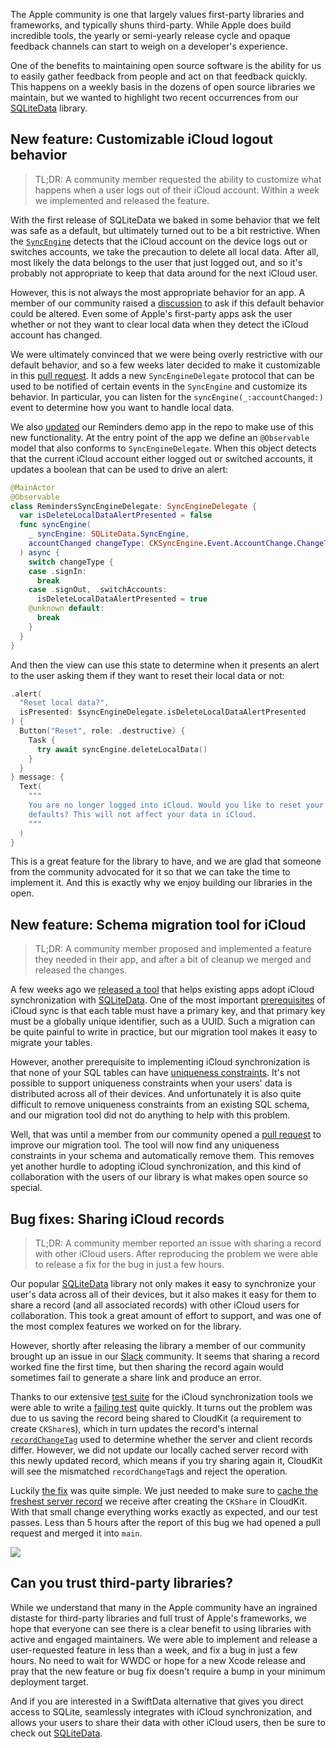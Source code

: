 The Apple community is one that largely values first-party libraries and frameworks, and typically
shuns third-party. While Apple does build incredible tools, the yearly or semi-yearly release cycle
and opaque feedback channels can start to weigh on a developer's experience.

One of the benefits to maintaining open source software is the ability for us to easily gather
feedback from people and act on that feedback quickly. This happens on a weekly basis in the dozens
of open source libraries we maintain, but we wanted to highlight two recent occurrences from our
[SQLiteData] library.

[SQLiteData]: http://github.com/pointfreeco/sqlite-data 

## New feature: Customizable iCloud logout behavior

> TL;DR: A community member requested the ability to customize what happens when a user logs out of
> their iCloud account. Within a week we implemented and released the feature.

With the first release of SQLiteData we baked in some behavior that we felt was safe as a default,
but ultimately turned out to be a bit restrictive. When the [`SyncEngine`] detects that the iCloud
account on the device logs out or switches accounts, we take the precaution to delete all local
data. After all, most likely the data belongs to the user that just logged out, and so it's probably
not appropriate to keep that data around for the next iCloud user.

[`SyncEngine`]: https://swiftpackageindex.com/pointfreeco/sqlite-data/main/documentation/sqlitedata/syncengine 

However, this is not always the most appropriate behavior for an app. A member of our community
raised a [discussion] to ask if this default behavior could be altered. Even some of Apple's
first-party apps ask the user whether or not they want to clear local data when they detect the
iCloud account has changed.

[discussion]: https://github.com/pointfreeco/sqlite-data/discussions/218

We were ultimately convinced that we were being overly restrictive with our default behavior, and so
a few weeks later decided to make it customizable in this [pull request]. It adds a new
`SyncEngineDelegate` protocol that can be used to be notified of certain events in the `SyncEngine` 
and customize its behavior. In particular, you can listen for the `syncEngine(_:accountChanged:)` 
event to determine how you want to handle local data.

[pull request]: https://github.com/pointfreeco/sqlite-data/pull/261

We also [updated] our Reminders demo app in the repo to make use of this new functionality. At the
entry point of the app we define an `@Observable` model that also conforms to `SyncEngineDelegate`.
When this object detects that the current iCloud account either logged out or switched accounts,
it updates a boolean that can be used to drive an alert:

[updated]: https://github.com/pointfreeco/sqlite-data/blob/22cb3a5260d127b80cb263f580ad7b6fbfd04493/Examples/Reminders/RemindersApp.swift#L54-L71

```swift
@MainActor
@Observable
class RemindersSyncEngineDelegate: SyncEngineDelegate {
  var isDeleteLocalDataAlertPresented = false
  func syncEngine(
    _ syncEngine: SQLiteData.SyncEngine,
    accountChanged changeType: CKSyncEngine.Event.AccountChange.ChangeType
  ) async {
    switch changeType {
    case .signIn:
      break
    case .signOut, .switchAccounts:
      isDeleteLocalDataAlertPresented = true
    @unknown default:
      break
    }
  }
}
```

And then the view can use this state to determine when it presents an alert to the user asking
them if they want to reset their local data or not:

```swift
.alert(
  "Reset local data?",
  isPresented: $syncEngineDelegate.isDeleteLocalDataAlertPresented
) {
  Button("Reset", role: .destructive) {
    Task {
      try await syncEngine.deleteLocalData()
    }
  }
} message: {
  Text(
    """
    You are no longer logged into iCloud. Would you like to reset your local data to the \
    defaults? This will not affect your data in iCloud.
    """
  )
}
```

This is a great feature for the library to have, and we are glad that someone from the community
advocated for it so that we can take the time to implement it. And this is exactly why we enjoy
building our libraries in the open.  

## New feature: Schema migration tool for iCloud

> TL;DR: A community member proposed and implemented a feature they needed in their app, and after a
> bit of cleanup we merged and released the changes.

A few weeks ago we [released a tool] that helps existing apps adopt iCloud synchronization with
[SQLiteData]. One of the most important [prerequisites] of iCloud sync is that each table must have
a primary key, and that primary key must be a globally unique identifier, such as a UUID. Such a
migration can be quite painful to write in practice, but our migration tool makes it easy to migrate
your tables.

[prerequisites]: https://swiftpackageindex.com/pointfreeco/sqlite-data/main/documentation/sqlitedata/cloudkit#Designing-your-schema-with-synchronization-in-mind

However, another prerequisite to implementing iCloud synchronization is that none of your SQL tables
can have [uniqueness constraints]. It's not possible to support uniqueness constraints when your
users' data is distributed across all of their devices. And unfortunately it is also quite difficult
to remove uniqueness constraints from an existing SQL schema, and our migration tool did not do
anything to help with this problem.

Well, that was until a member from our community opened a [pull request][uniqueness-pr] to
improve our migration tool. The tool will now find any uniqueness constraints in your schema and
automatically remove them. This removes yet another hurdle to adopting iCloud synchronization, and
this kind of collaboration with the users of our library is what makes open source so special.   

[uniqueness constraints]: https://swiftpackageindex.com/pointfreeco/sqlite-data/main/documentation/sqlitedata/cloudkit#Uniqueness-constraints
[uniqueness-pr]: https://github.com/pointfreeco/sqlite-data/pull/253
[released a tool]: /blog/posts/187-new-in-sqlitedata-migration-tool-for-cloudkit-sync

## Bug fixes: Sharing iCloud records

> TL;DR: A community member reported an issue with sharing a record with other iCloud users. After
> reproducing the problem we were able to release a fix for the bug in just a few hours.  

Our popular [SQLiteData] library not only makes it easy to synchronize your user's data across
all of their devices, but it also makes it easy for them to share a record (and all associated
records) with other iCloud users for collaboration. This took a great amount of effort to support,
and was one of the most complex features we worked on for the library.

However, shortly after releasing the library a member of our community brought up an issue in our
[Slack] community. It seems that sharing a record worked fine the first time, but then sharing the
record again would sometimes fail to generate a share link and produce an error.

Thanks to our extensive [test suite] for the iCloud synchronization tools we were able to write a
[failing test] quite quickly. It turns out the problem was due to us saving the record being shared
to CloudKit (a requirement to create `CKShare`s), which in turn updates the record's internal
[`recordChangeTag`] used to determine whether the server and client records differ. However, we did
not update our locally cached server record with this newly updated record, which means if you try
sharing again it, CloudKit will see the mismatched `recordChangeTag`s and reject the operation.

Luckily [the fix] was quite simple. We just needed to make sure to
[cache the freshest server record] we receive after creating the `CKShare` in CloudKit. With that
small change everything works exactly as expected, and our test passes. Less than 5 hours after the
report of this bug we had opened a pull request and merged it into `main`.  

![](https://imagedelivery.net/6_EEbfI_pxOPJCtc6OUKCg/259bd04f-870b-407d-0051-a2a845fbf100/public)

[cache the freshest server record]: https://github.com/pointfreeco/sqlite-data/pull/259/files#diff-e4abd0f68cc100e2f568a99f42e683074f3df6e0515fc914be9997497d069da2R209
[`recordChangeTag`]: https://developer.apple.com/documentation/cloudkit/ckrecord/recordchangetag
[Slack]: http://pointfree.co/slack-invite
[the fix]: https://github.com/pointfreeco/sqlite-data/pull/259
[test suite]: https://github.com/pointfreeco/sqlite-data/tree/main/Tests/SQLiteDataTests/CloudKitTests
[failing test]: https://github.com/pointfreeco/sqlite-data/blob/f6c72114e6ba9df1f5cefcd8b0590d86982a92f6/Tests/SQLiteDataTests/CloudKitTests/SharingTests.swift#L648

## Can you trust third-party libraries?

While we understand that many in the Apple community have an ingrained distaste for third-party 
libraries and full trust of Apple's frameworks, we hope that everyone can see there is a clear 
benefit to using libraries with active and engaged maintainers. We were able to implement and
release a user-requested feature in less than a week, and fix a bug in just a few hours. No need
to wait for WWDC or hope for a new Xcode release and pray that the new feature or bug fix
doesn't require a bump in your minimum deployment target.

And if you are interested in a SwiftData alternative that gives you direct access to SQLite,
seamlessly integrates with iCloud synchronization, and allows your users to share their data with
other iCloud users, then be sure to check out [SQLiteData]. 
